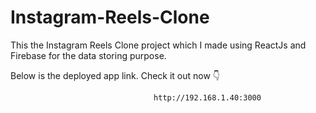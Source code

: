 # Instagram-Reels-Clone
This the Instagram Reels Clone project which I made using ReactJs and Firebase for the data storing purpose.

Below is the deployed app link. Check it out now 👇

                                    http://192.168.1.40:3000
